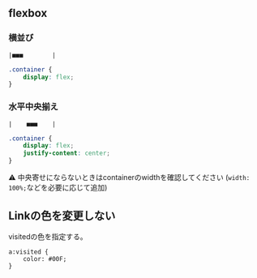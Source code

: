 flexbox
-------

### 横並び

```
|■■■        |
```

```css
.container {
    display: flex;
}
```

### 水平中央揃え

```
|    ■■■    |
```

```css
.container {
    display: flex;
    justify-content: center;
}
```

⚠️ 中央寄せにならないときはcontainerのwidthを確認してください (`width: 100%;`などを必要に応じて追加)


Linkの色を変更しない
--------------------

visitedの色を指定する。

```
a:visited {
    color: #00F;
}
```